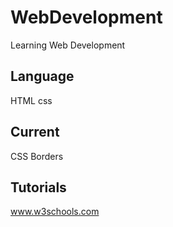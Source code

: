 # WebDevelopment
Learning Web Development

## Language  
HTML css

## Current
CSS Borders

## Tutorials
www.w3schools.com
